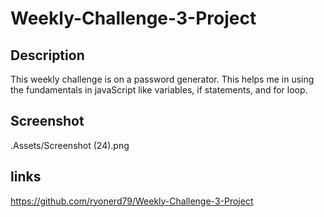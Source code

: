 # Weekly-Challenge-3-Project

## Description

This weekly challenge is on a password generator. This helps me in using the fundamentals in javaScript like variables, if statements, and for loop. 

## Screenshot

.Assets/Screenshot (24).png 

## links

https://github.com/ryonerd79/Weekly-Challenge-3-Project